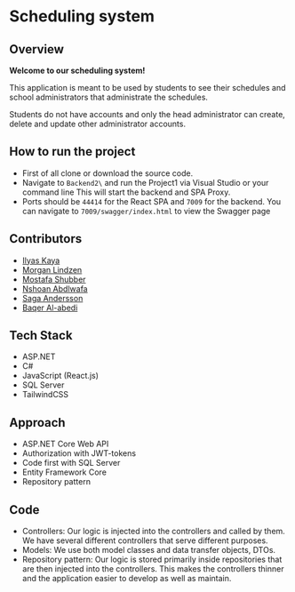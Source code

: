 # Scheduling system

## Overview

**Welcome to our scheduling system!**

This application is meant to be used by students to see their schedules and school administrators that administrate the schedules.

Students do not have accounts and only the head administrator can create, delete and update other administrator accounts.

## How to run the project

- First of all clone or download the source code.
- Navigate to `Backend2\` and run the Project1 via Visual Studio or your command line
This will start the backend and SPA Proxy.
- Ports should be `44414` for the React SPA and `7009` for the backend. You can navigate to `7009/swagger/index.html` to view the Swagger page

## Contributors

- [Ilyas Kaya](https://github.com/AkiVonAkira)
- [Morgan Lindzen](https://github.com/Lindzen-Morgan)
- [Mostafa Shubber](https://github.com/Chasacademy-mostafa-shubber)
- [Nshoan Abdlwafa](https://github.com/ChasAcademy-Nshoan-Abdlwafa)
- [Saga Andersson](https://github.com/sagansagan)
- [Baqer Al-abedi](https://github.com/BaqerAlabedi)

## Tech Stack

- ASP.NET
- C#
- JavaScript (React.js)
- SQL Server
- TailwindCSS

## Approach

- ASP.NET Core Web API
- Authorization with JWT-tokens
- Code first with SQL Server
- Entity Framework Core
- Repository pattern

## Code

- Controllers: Our logic is injected into the controllers and called by them. We have several different controllers that serve different purposes.
- Models: We use both model classes and data transfer objects, DTOs.
- Repository pattern: Our logic is stored primarily inside repositories that are then injected into the controllers. This makes the controllers thinner and the application easier to develop as well as maintain.
